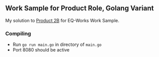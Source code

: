 ## Work Sample for Product Role, Golang Variant

My solution to [Product 2B](https://gist.github.com/woozyking/126fdf4c72fdf65a3504e5681a1ce715#2b---back-end-track) for EQ-Works Work Sample.

### Compiling
 - Run `go run main.go` in directory of `main.go`
 - Port 8080 should be active
